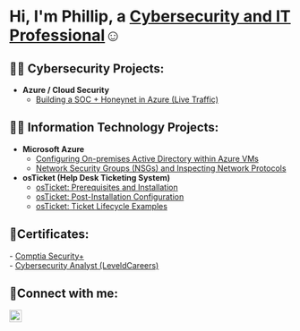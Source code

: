 <h1>Hi, I'm Phillip, a <a href="https://www.linkedin.com/in/phillipkitanski/">Cybersecurity and IT Professional</a>☺</h1>


<h2>👨‍💻 Cybersecurity Projects:</h2>

- <b> Azure / Cloud Security</b>
  - [Building a SOC + Honeynet in Azure (Live Traffic)](https://github.com/kphillip1/azure-soc-honeynet)


<h2>👨‍💻 Information Technology Projects:</h2>

- <b>Microsoft Azure</b>
  - [Configuring On-premises Active Directory within Azure VMs](https://github.com/kphillip1/configure-ad)
  - [Network Security Groups (NSGs) and Inspecting Network Protocols](https://github.com/kphillip1/azure-network-protocols)
- <b>osTicket (Help Desk Ticketing System)</b>
  - [osTicket: Prerequisites and Installation](https://github.com/kphillip1/osticket-prereqs)
  - [osTicket: Post-Installation Configuration](https://github.com/kphillip1/post-install-config)
  - [osTicket: Ticket Lifecycle Examples](https://github.com/kphillip1/ticket-lifecycle)

 
<h2>📜Certificates:</h2>
- <a href="https://github.com/kphillip1/kphillip1/assets/165929885/1ce3b133-6156-4165-8bb2-027a8bfb0577">Comptia Security+</a>
<br>
- <a href="https://app.kajabi.com/certificates/9a50fade">Cybersecurity Analyst (LeveldCareers)</a>


<h2>🤳Connect with me:</h2>


[<img align="left" alt="Phillip | LinkedIn" width="22px" src="https://cdn.jsdelivr.net/npm/simple-icons@v3/icons/linkedin.svg" />][linkedin]


[linkedin]: https://www.linkedin.com/in/phillipkitanski/





